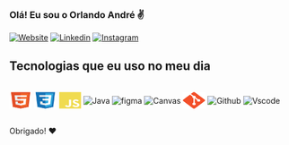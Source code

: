 ### Olá! Eu sou o Orlando André ✌️



[![Website](https://img.shields.io/badge/website-000000?style=for-the-badge&logo=About.me&logoColor=white)](#)
[![Linkedin](https://img.shields.io/badge/LinkedIn-0077B5?style=for-the-badge&logo=linkedin&logoColor=white)](https://www.linkedin.com/in/orlando-andr%C3%A9-1a3099229/)
[![Instagram](https://img.shields.io/badge/Instagram-E4405F?style=for-the-badge&logo=instagram&logoColor=white)](https://www.instagram.com/iamorlandoandre/)

<!--<div>

<a href="https://github.com/Orlando-Andre">
<img height="170em" src="https://github-readme-stats.vercel.app/api?username=Orlando-Andre&show_icons=true&theme=tokyonight"/>
<img height="170em" src="https://github-readme-stats.vercel.app/api/top-langs/?username=Orlando-Andre&layout=compact&theme=tokyonight"/>

</div>
-->

## Tecnologias que eu uso no meu dia

<div style="display: inline_block"><br>

<img align="center" alt="HTML5" height="30" width="40" src="https://raw.githubusercontent.com/devicons/devicon/master/icons/html5/html5-original.svg">
<img align="center" alt="CSS" height="30" width="40" src="https://raw.githubusercontent.com/devicons/devicon/master/icons/css3/css3-original.svg">
  <img align="center" alt="JavaScript" height="30" width="40" src="https://raw.githubusercontent.com/devicons/devicon/master/icons/javascript/javascript-plain.svg">
  <img align="center" alt="Java" height="30" width="40" src="https://cdn.jsdelivr.net/gh/devicons/devicon/icons/java/java-original.svg">
  <img align="center" alt="figma" height="30" width="40" src="https://cdn.jsdelivr.net/gh/devicons/devicon/icons/figma/figma-original.svg" />
  <img align="center" alt="Canvas" height="30" width="40" src="https://cdn.jsdelivr.net/gh/devicons/devicon/icons/canva/canva-original.svg" />
<img align="center" alt="git" height="30" width="40"  src="https://raw.githubusercontent.com/devicons/devicon/master/icons/git/git-original.svg">
  <img align="center" alt="Github" height="30" width="40" src="https://cdn.jsdelivr.net/gh/devicons/devicon/icons/github/github-original.svg" />
  <img align="center" alt="Vscode" height="30" width="40" 
  src="https://cdn.jsdelivr.net/gh/devicons/devicon/icons/vscode/vscode-original.svg"/>
  </div>
</br>


 Obrigado! ❤️
 

